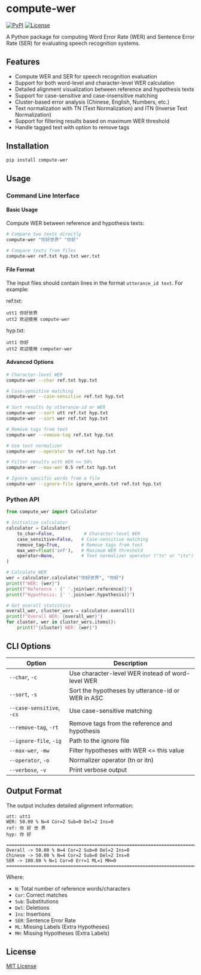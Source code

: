 # compute-wer

[![PyPI](https://img.shields.io/pypi/v/compute-wer)](https://pypi.org/project/compute-wer/)
[![License](https://img.shields.io/github/license/pengzhendong/compute-wer)](LICENSE)

A Python package for computing Word Error Rate (WER) and Sentence Error Rate (SER) for evaluating speech recognition systems.

## Features

- Compute WER and SER for speech recognition evaluation
- Support for both word-level and character-level WER calculation
- Detailed alignment visualization between reference and hypothesis texts
- Support for case-sensitive and case-insensitive matching
- Cluster-based error analysis (Chinese, English, Numbers, etc.)
- Text normalization with TN (Text Normalization) and ITN (Inverse Text Normalization)
- Support for filtering results based on maximum WER threshold
- Handle tagged text with option to remove tags

## Installation

```bash
pip install compute-wer
```

## Usage

### Command Line Interface

#### Basic Usage

Compute WER between reference and hypothesis texts:

```bash
# Compare two texts directly
compute-wer "你好世界" "你好"

# Compare texts from files
compute-wer ref.txt hyp.txt wer.txt
```

#### File Format

The input files should contain lines in the format `utterance_id text`. For example:

ref.txt:

```
utt1 你好世界
utt2 欢迎使用 compute-wer
```

hyp.txt:

```
utt1 你好
utt2 欢迎使用 computer-wer
```

#### Advanced Options

```bash
# Character-level WER
compute-wer --char ref.txt hyp.txt

# Case-sensitive matching
compute-wer --case-sensitive ref.txt hyp.txt

# Sort results by utterance-id or WER
compute-wer --sort utt ref.txt hyp.txt
compute-wer --sort wer ref.txt hyp.txt

# Remove tags from text
compute-wer --remove-tag ref.txt hyp.txt

# Use text normalizer
compute-wer --operator tn ref.txt hyp.txt

# Filter results with WER <= 50%
compute-wer --max-wer 0.5 ref.txt hyp.txt

# Ignore specific words from a file
compute-wer --ignore-file ignore_words.txt ref.txt hyp.txt
```

### Python API

```python
from compute_wer import Calculator

# Initialize calculator
calculator = Calculator(
    to_char=False,           # Character-level WER
    case_sensitive=False,   # Case-sensitive matching
    remove_tag=True,        # Remove tags from text
    max_wer=float('inf'),   # Maximum WER threshold
    operator=None,          # Text normalizer operator ("tn" or "itn")
)

# Calculate WER
wer = calculator.calculate("你好世界", "你好")
print(f"WER: {wer}")
print(f"Reference : {' '.join(wer.reference)}")
print(f"Hypothesis: {' '.join(wer.hypothesis)}")

# Get overall statistics
overall_wer, cluster_wers = calculator.overall()
print(f"Overall WER: {overall_wer}")
for cluster, wer in cluster_wers.items():
    print(f"{cluster} WER: {wer}")
```

## CLI Options

| Option                    | Description                                       |
| ------------------------- | ------------------------------------------------- |
| `--char`, `-c`            | Use character-level WER instead of word-level WER |
| `--sort`, `-s`            | Sort the hypotheses by utterance-id or WER in ASC |
| `--case-sensitive`, `-cs` | Use case-sensitive matching                       |
| `--remove-tag`, `-rt`     | Remove tags from the reference and hypothesis     |
| `--ignore-file`, `-ig`    | Path to the ignore file                           |
| `--max-wer`, `-mw`        | Filter hypotheses with WER <= this value          |
| `--operator`, `-o`        | Normalizer operator (tn or itn)                   |
| `--verbose`, `-v`         | Print verbose output                              |

## Output Format

The output includes detailed alignment information:

```
utt: utt1
WER: 50.00 % N=4 Cor=2 Sub=0 Del=2 Ins=0
ref: 你 好 世 界
hyp: 你 好

===========================================================================
Overall -> 50.00 % N=4 Cor=2 Sub=0 Del=2 Ins=0
Chinese -> 50.00 % N=4 Cor=2 Sub=0 Del=2 Ins=0
SER -> 100.00 % N=1 Cor=0 Err=1 ML=1 MH=0
===========================================================================
```

Where:

- `N`: Total number of reference words/characters
- `Cor`: Correct matches
- `Sub`: Substitutions
- `Del`: Deletions
- `Ins`: Insertions
- `SER`: Sentence Error Rate
- `ML`: Missing Labels (Extra Hypotheses)
- `MH`: Missing Hypotheses (Extra Labels)

## License

[MIT License](LICENSE)
